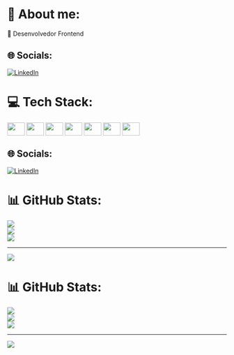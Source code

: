 # 💫 About me:
🔭 Desenvolvedor Frontend


## 🌐 Socials:
[![LinkedIn](https://img.shields.io/badge/LinkedIn-%230077B5.svg?logo=linkedin&logoColor=white)](https://www.linkedin.com/public-profile/settings?lipi=urn%3Ali%3Apage%3Ad_flagship3_profile_self_edit_contact-info%3By8VO8UlkQJe4czygj0o2Yw%3D%3D) 

# 💻 Tech Stack:
<img align="center" height="30" width="40" src="https://cdn.jsdelivr.net/gh/devicons/devicon/icons/html5/html5-original.svg" />
<img align="center" height="30" width="40" src="https://cdn.jsdelivr.net/gh/devicons/devicon/icons/css3/css3-original.svg" />
<img align="center" height="30" width="40" src="https://cdn.jsdelivr.net/gh/devicons/devicon/icons/javascript/javascript-original.svg" />
<img align="center" height="30" width="40" src="https://cdn.jsdelivr.net/gh/devicons/devicon/icons/react/react-original.svg" />
<img align="center" height="30" width="40" src="https://cdn.jsdelivr.net/gh/devicons/devicon/icons/sass/sass-original.svg" />



<img align="center" height="30" width="40" src="[https://icons8.com.br/icon/ttxR7mXaDvqS/styled-components](https://github.com/D1ogooo/D1ogooo/assets/119339116/5706b31a-d57d-418b-bd42-2fce5833030c)" />

<img align="center" height="30" width="40" src="https://cdn.jsdelivr.net/gh/devicons/devicon/icons/git/git-original.svg" />
          
                    
                    

## 🌐 Socials:
[![LinkedIn](https://img.shields.io/badge/LinkedIn-%230077B5.svg?logo=linkedin&logoColor=white)](https://www.linkedin.com/public-profile/settings?lipi=urn%3Ali%3Apage%3Ad_flagship3_profile_self_edit_contact-info%3By8VO8UlkQJe4czygj0o2Yw%3D%3D) 

# 📊 GitHub Stats:
![](https://github-readme-stats.vercel.app/api?username=D1ogooo&theme=midnight-purple&hide_border=true&include_all_commits=false&count_private=false)<br/>
![](https://github-readme-streak-stats.herokuapp.com/?user=D1ogooo&theme=midnight-purple&hide_border=true)<br/>
![](https://github-readme-stats.vercel.app/api/top-langs/?username=D1ogooo&theme=midnight-purple&hide_border=true&include_all_commits=false&count_private=false&layout=compact)

---
[![](https://visitcount.itsvg.in/api?id=D1ogooo&icon=5&color=11)](https://visitcount.itsvg.in)

<!-- Proudly created with GPRM ( https://gprm.itsvg.in ) -->


<!-- ![Bootstrap](https://img.shields.io/badge/bootstrap-%23563D7C.svg?style=flat&logo=bootstrap&logoColor=white) -->
# 📊 GitHub Stats:
![](https://github-readme-stats.vercel.app/api?username=D1ogooo&theme=midnight-purple&hide_border=true&include_all_commits=false&count_private=false)<br/>
![](https://github-readme-streak-stats.herokuapp.com/?user=D1ogooo&theme=midnight-purple&hide_border=true)<br/>
![](https://github-readme-stats.vercel.app/api/top-langs/?username=D1ogooo&theme=midnight-purple&hide_border=true&include_all_commits=false&count_private=false&layout=compact)

---
[![](https://visitcount.itsvg.in/api?id=D1ogooo&icon=5&color=11)](https://visitcount.itsvg.in)

<!-- Proudly created with GPRM ( https://gprm.itsvg.in ) -->
